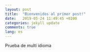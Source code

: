 ```yaml
---
layout: post
title:  "Bienvenidos al primer post!"
date:   2019-05-24 11:49:45 +0200
categories: jekyll update
comments: true
lang: es
---
```



Prueba de multi idioma
